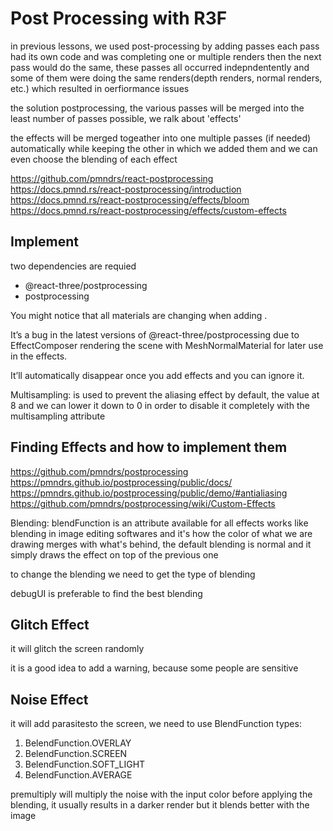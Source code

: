 # Post Processing with R3F 
in previous lessons, we used post-processing by adding passes each pass had its own code and was completing one or multiple renders then the next pass would do the same, these passes all occurred indepndentently and some of them were doing the same renders(depth renders, normal renders, etc.) which resulted in oerfiormance issues 

the solution postprocessing, the various passes will be merged into the least number of passes possible, we ralk about 'effects' 

the effects will be merged togeather into one multiple passes (if needed) automatically while keeping the other in which we added them and we can even choose the blending of each effect

https://github.com/pmndrs/react-postprocessing
https://docs.pmnd.rs/react-postprocessing/introduction
https://docs.pmnd.rs/react-postprocessing/effects/bloom
https://docs.pmnd.rs/react-postprocessing/effects/custom-effects

## Implement 
two dependencies are requied 
 * @react-three/postprocessing
 * postprocessing 

 You might notice that all materials are changing when adding <EffectComposer>.

It’s a bug in the latest versions of @react-three/postprocessing due to EffectComposer rendering the scene with MeshNormalMaterial for later use in the effects.

It’ll automatically disappear once you add effects and you can ignore it.

Multisampling: is used to prevent the aliasing effect by default, the value at 8 and we can lower it down to 0 in order to disable it completely with the multisampling attribute

## Finding Effects and how to implement them 

https://github.com/pmndrs/postprocessing
https://pmndrs.github.io/postprocessing/public/docs/
https://pmndrs.github.io/postprocessing/public/demo/#antialiasing
https://github.com/pmndrs/postprocessing/wiki/Custom-Effects

Blending: blendFunction is an attribute available for all effects works like blending in image editing softwares and it's how the color of what we are drawing merges with what's behind, the default blending is normal and it simply draws the effect on top of the previous one 

to change the blending we need to get the type of blending

debugUI is preferable to find the best blending

## Glitch Effect
it will glitch the screen randomly

it is a good idea to add a warning, because some people are sensitive 

## Noise Effect
it will add parasitesto the screen, we need to use BlendFunction types:
 1. BelendFunction.OVERLAY
 2. BelendFunction.SCREEN
 3. BelendFunction.SOFT_LIGHT
 4. BelendFunction.AVERAGE

 premultiply will multiply the noise with the input color before applying the blending, it usually results in a darker render but it blends better with the image